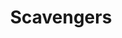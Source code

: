 ---
ep: 190
title: "Scavengers"
imglink: "https://live.staticflickr.com/65535/50997609003_2f7f1d8dd6_o.jpg"
thumbnail: "https://live.staticflickr.com/65535/50997609003_eb607650ec_q.jpg"
alt: >
    A turquoise armchair with a red and white cane leaning on it. To its left is an opening of a dark tunnel with green tins piled next to it. Taped on the wall are four pieces of paper: the Magnus Institute owl symbol, a blurry picture of Melanie and Georgie holding the Admiral, a poem with the title 'light in the dark', and a poem with the title 'Redeem' and signed 'Arun' on the bottom. Below is the quote "'Careful, she’s very possessive of that chair.' 'Oh sorry! Didn’t mean to sit on the prophet’s throne!'" 
name: "Ashes"
---